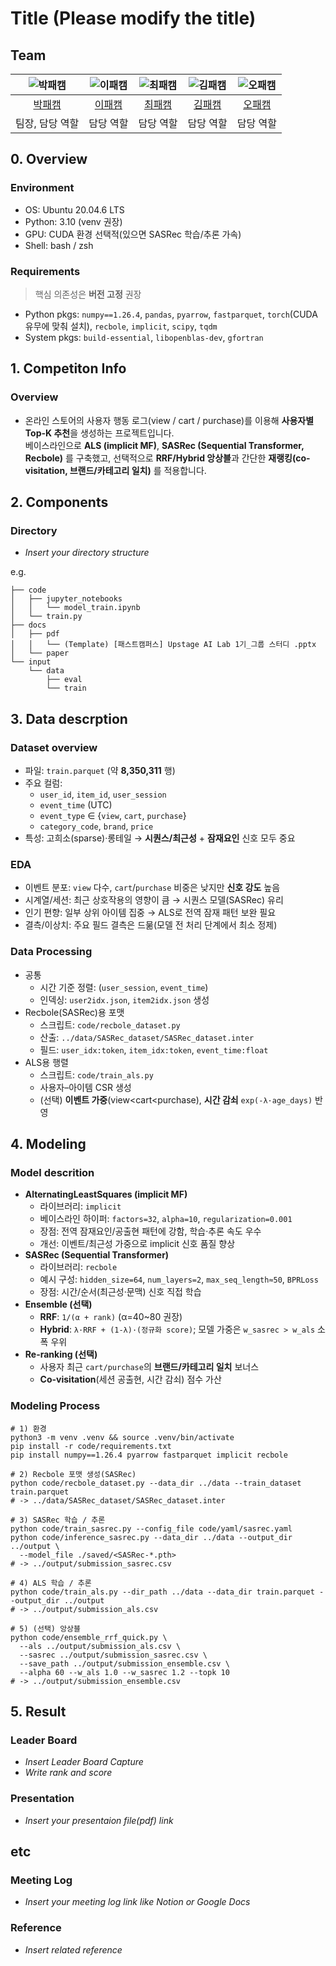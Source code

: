 # Title (Please modify the title)
## Team

| ![박패캠](https://avatars.githubusercontent.com/u/156163982?v=4) | ![이패캠](https://avatars.githubusercontent.com/u/156163982?v=4) | ![최패캠](https://avatars.githubusercontent.com/u/156163982?v=4) | ![김패캠](https://avatars.githubusercontent.com/u/156163982?v=4) | ![오패캠](https://avatars.githubusercontent.com/u/156163982?v=4) |
| :--------------------------------------------------------------: | :--------------------------------------------------------------: | :--------------------------------------------------------------: | :--------------------------------------------------------------: | :--------------------------------------------------------------: |
|            [박패캠](https://github.com/UpstageAILab)             |            [이패캠](https://github.com/UpstageAILab)             |            [최패캠](https://github.com/UpstageAILab)             |            [김패캠](https://github.com/UpstageAILab)             |            [오패캠](https://github.com/UpstageAILab)             |
|                            팀장, 담당 역할                             |                            담당 역할                             |                            담당 역할                             |                            담당 역할                             |                            담당 역할                             |

## 0. Overview
### Environment
- OS: Ubuntu 20.04.6 LTS  
- Python: 3.10 (venv 권장)  
- GPU: CUDA 환경 선택적(있으면 SASRec 학습/추론 가속)  
- Shell: bash / zsh

### Requirements
> 핵심 의존성은 **버전 고정** 권장
- Python pkgs: `numpy==1.26.4`, `pandas`, `pyarrow`, `fastparquet`, `torch`(CUDA 유무에 맞춰 설치), `recbole`, `implicit`, `scipy`, `tqdm`
- System pkgs: `build-essential`, `libopenblas-dev`, `gfortran`

## 1. Competiton Info

### Overview
- 온라인 스토어의 사용자 행동 로그(view / cart / purchase)를 이용해 **사용자별 Top-K 추천**을 생성하는 프로젝트입니다.  
베이스라인으로 **ALS (implicit MF)**, **SASRec (Sequential Transformer, Recbole)** 를 구축했고, 선택적으로 **RRF/Hybrid 앙상블**과 간단한 **재랭킹(co-visitation, 브랜드/카테고리 일치)** 를 적용합니다.

## 2. Components

### Directory

- _Insert your directory structure_

e.g.
```
├── code
│   ├── jupyter_notebooks
│   │   └── model_train.ipynb
│   └── train.py
├── docs
│   ├── pdf
│   │   └── (Template) [패스트캠퍼스] Upstage AI Lab 1기_그룹 스터디 .pptx
│   └── paper
└── input
    └── data
        ├── eval
        └── train
```

## 3. Data descrption

### Dataset overview
- 파일: `train.parquet` (약 **8,350,311** 행)
- 주요 컬럼:
  - `user_id`, `item_id`, `user_session`
  - `event_time` (UTC)
  - `event_type` ∈ {`view`, `cart`, `purchase`}
  - `category_code`, `brand`, `price`
- 특성: 고희소(sparse)·롱테일 → **시퀀스/최근성** + **잠재요인** 신호 모두 중요

### EDA
- 이벤트 분포: `view` 다수, `cart`/`purchase` 비중은 낮지만 **신호 강도** 높음
- 시계열/세션: 최근 상호작용의 영향이 큼 → 시퀀스 모델(SASRec) 유리
- 인기 편향: 일부 상위 아이템 집중 → ALS로 전역 잠재 패턴 보완 필요
- 결측/이상치: 주요 필드 결측은 드묾(모델 전 처리 단계에서 최소 정제)

### Data Processing
- 공통
  - 시간 기준 정렬: (`user_session`, `event_time`)
  - 인덱싱: `user2idx.json`, `item2idx.json` 생성
- Recbole(SASRec)용 포맷
  - 스크립트: `code/recbole_dataset.py`
  - 산출: `../data/SASRec_dataset/SASRec_dataset.inter`
  - 필드: `user_idx:token`, `item_idx:token`, `event_time:float`
- ALS용 행렬
  - 스크립트: `code/train_als.py`
  - 사용자–아이템 CSR 생성
  - (선택) **이벤트 가중**(view<cart<purchase), **시간 감쇠** `exp(-λ·age_days)` 반영

## 4. Modeling

### Model descrition
- **AlternatingLeastSquares (implicit MF)**
  - 라이브러리: `implicit`
  - 베이스라인 하이퍼: `factors=32`, `alpha=10`, `regularization=0.001`
  - 장점: 전역 잠재요인/공출현 패턴에 강함, 학습·추론 속도 우수
  - 개선: 이벤트/최근성 가중으로 implicit 신호 품질 향상
- **SASRec (Sequential Transformer)**
  - 라이브러리: `recbole`
  - 예시 구성: `hidden_size=64`, `num_layers=2`, `max_seq_length≈50`, `BPRLoss`
  - 장점: 시간/순서(최근성·문맥) 신호 직접 학습
- **Ensemble (선택)**
  - **RRF**: `1/(α + rank)` (α=40~80 권장)
  - **Hybrid**: `λ·RRF + (1-λ)·(정규화 score)`; 모델 가중은 `w_sasrec > w_als` 소폭 우위
- **Re-ranking (선택)**
  - 사용자 최근 `cart/purchase`의 **브랜드/카테고리 일치** 보너스
  - **Co-visitation**(세션 공출현, 시간 감쇠) 점수 가산

### Modeling Process
```
# 1) 환경
python3 -m venv .venv && source .venv/bin/activate
pip install -r code/requirements.txt
pip install numpy==1.26.4 pyarrow fastparquet implicit recbole

# 2) Recbole 포맷 생성(SASRec)
python code/recbole_dataset.py --data_dir ../data --train_dataset train.parquet
# -> ../data/SASRec_dataset/SASRec_dataset.inter

# 3) SASRec 학습 / 추론
python code/train_sasrec.py --config_file code/yaml/sasrec.yaml
python code/inference_sasrec.py --data_dir ../data --output_dir ../output \
  --model_file ./saved/<SASRec-*.pth>
# -> ../output/submission_sasrec.csv

# 4) ALS 학습 / 추론
python code/train_als.py --dir_path ../data --data_dir train.parquet --output_dir ../output
# -> ../output/submission_als.csv

# 5) (선택) 앙상블
python code/ensemble_rrf_quick.py \
  --als ../output/submission_als.csv \
  --sasrec ../output/submission_sasrec.csv \
  --save_path ../output/submission_ensemble.csv \
  --alpha 60 --w_als 1.0 --w_sasrec 1.2 --topk 10
# -> ../output/submission_ensemble.csv
```

## 5. Result

### Leader Board

- _Insert Leader Board Capture_
- _Write rank and score_

### Presentation

- _Insert your presentaion file(pdf) link_

## etc

### Meeting Log

- _Insert your meeting log link like Notion or Google Docs_

### Reference

- _Insert related reference_
